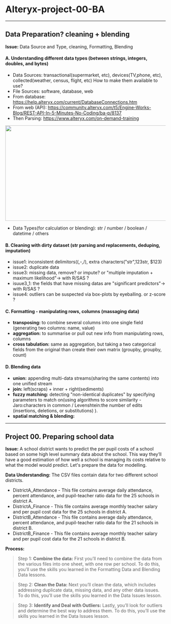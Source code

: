 # Alteryx-project-00-BA

-----------------------------------------------------------------------------------------------
##  Data Preparation? cleaning + blending
__Issue:__ Data Source and Type, cleaning, Formatting, Blending 

#### A. Understanding different data types (between strings, integers, doubles, and bytes)
 - Data Sources: transactional(supermarket, etc), devices(TV,phone, etc), collected(weather, census, flight, etc) How to make them available to use? 
 - File Sources: software, database, web
 - From database: https://help.alteryx.com/current/DatabaseConnections.htm
 - From web (API):  https://community.alteryx.com/t5/Engine-Works-Blog/REST-API-In-5-Minutes-No-Coding/ba-p/8137
 - Then Parsing: https://www.alteryx.com/on-demand-training

<img src="https://user-images.githubusercontent.com/31917400/33272708-df02ba9c-d382-11e7-914e-7cd34298c857.jpg" width="600" height="300" />

 - Data Types(for calculation or blending): str / number / boolean / datetime / others

#### B. Cleaning with dirty dataset (str parsing and replacements, deduping, imputation)
 - issue1: inconsistent delimitors((,-,/), extra characters("str",123str, $123)
 - issue2: duplicate data
 - issue3: missing data, remove? or impute? or "multiple imputation + maximum likelihood"-> with R/SAS ?
 - isuue3_1: the fields that have missing datas are "significant predictors"-> with R/SAS ? 
 - issue4: outliers can be suspected via box-plots by eyeballing. or z-score ?

#### C. Formatting - manipulating rows, columns (massaging data)
 - __transposing:__ to combine several columns into one single field (generating two columns: name, value)
 - __aggregation:__ to summarise or pull out new info from manipulating rows, columns
 - __cross tabulation:__ same as aggregation, but taking a two categorical fields from the original than create their own matrix (groupby, groupby, count)

#### D. Blending data
 - __union:__ appending multi-data streams(sharing the same contents) into one unified stream 
 - __join:__ left(scraps) + inner + right(sediments)
 - __fuzzy matching:__ detecting "non-identical duplicates" by specifying parameters to match on(using algorithms to score similarity - Jaro:characters in common / Levenshtein:the number of edits (insertions, deletions, or substitutions) ). 
 - __spatial matching & blending:__  



-----------------------------------------------------------------------------------------------
##  Project 00. Preparing school data
__Issue:__ A school district wants to predict the per pupil costs of a school based on some high level summary data about the school. This way they’ll have a good estimation of how well a school is managing its costs relative to what the model would predict. Let's prepare the data for modelling.

__Data Understanding:__ The CSV files contain data for two different school districts.
 - DistrictA_Attendance - This file contains average daily attendance, percent attendance, and pupil-teacher ratio data for the 25 schools in district A.
 - DistrictA_Finance - This file contains average monthly teacher salary and per pupil cost data for the 25 schools in district A.
 - DistrictB_Attendance - This file contains average daily attendance, percent attendance, and pupil-teacher ratio data for the 21 schools in district B.
 - DistrictB_Finance - This file contains average monthly teacher salary and per pupil cost data for the 21 schools in district B.

__Process:__ 
> Step 1: **Combine the data:** First you’ll need to combine the data from the various files into one sheet, with one row per school. To do this, you’ll use the skills you learned in the Formatting Data and Blending Data lessons.

> Step 2: **Clean the Data:** Next you’ll clean the data, which includes addressing duplicate data, missing data, and any other data issues. To do this, you’ll use the skills you learned in the Data Issues lesson.

> Step 3: **Identify and Deal with Outliers:** Lastly, you’ll look for outliers and determine the best way to address them. To do this, you’ll use the skills you learned in the Data Issues lesson.


























